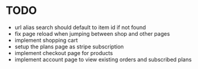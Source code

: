 # TODO

- url alias search should default to item id if not found
- fix page reload when jumping between shop and other pages
- implement shopping cart
- setup the plans page as stripe subscription
- implement checkout page for products
- implement account page to view existing orders and subscribed plans
